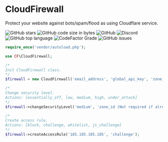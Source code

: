 # CloudFirewall
Protect your website against bots/spam/flood as using Cloudflare service.


![GitHub stars](https://img.shields.io/github/stars/xaronnn/CloudFirewall)
![GitHub code size in bytes](https://img.shields.io/github/languages/code-size/xaronnn/CloudFirewall)
![GitHub](https://img.shields.io/github/license/xaronnn/CloudFirewall)
![Discord](https://img.shields.io/discord/729977481242738690)
![GitHub top language](https://img.shields.io/github/languages/top/xaronnn/CloudFirewall)
![CodeFactor Grade](https://img.shields.io/codefactor/grade/github/xaronnn/CloudFirewall)
![GitHub issues](https://img.shields.io/github/issues/xaronnn/CloudFirewall)

```php
require_once('vendor/autoload.php');

use CF\CloudFirewall;

/*
Init CloudFirewall class.
*/
$firewall = new CloudFirewall('email_address', 'global_api_key', 'zone_id (Not required if already set in function parameter)');

/*
Change security level.
Actions: [essentially_off, low, medium, high, under_attack]
*/
$firewall->changeSecurityLevel('medium', 'zone_id (Not required if already set in constructor)');

/*
Create access rule.
Actions: [block, challenge, whitelist, js_challenge]
*/
$firewall->createAccessRule('185.185.185.185', 'challenge');
```